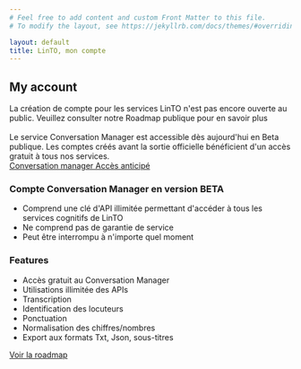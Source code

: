 ```yaml
---
# Feel free to add content and custom Front Matter to this file.
# To modify the layout, see https://jekyllrb.com/docs/themes/#overriding-theme-defaults

layout: default
title: LinTO, mon compte
---
```

<div id="body" class="flex col">
  <section>
    <div class="container">
      <h1 class="big-title centered">My account</h1>
        <div class="disclaimer flex row justify-center">
        La création de compte pour les services LinTO n'est pas encore ouverte au public. Veuillez consulter notre Roadmap publique pour en savoir plus
        <br/>
        <br/>
        Le service Conversation Manager est accessible dès aujourd'hui en Beta publique. Les comptes créés avant la sortie officielle bénéficient d'un accès gratuit à tous nos services. 
      </div>
          <div class="flex row align-center justify-center">
      <a href="https://convos.linto.ai" target="_blank" class="btn-cta blue">Conversation manager Accès anticipé</a>
    </div>
      <div class="flex row">
        <div class="flex1 flex col padding-20">
          <h3>Compte Conversation Manager en version BETA</h3>
          <ul>
            <li>Comprend une clé d'API illimitée permettant d'accéder à tous les services cognitifs de LinTO</li>
            <li class="cross">Ne comprend pas de garantie de service</li>
            <li class="cross">Peut être interrompu à n'importe quel moment</li>
          </ul>
        </div>
        <div class="flex1 flex col padding-20">
          <h3>Features</h3>
          <ul>
            <li>Accès gratuit au Conversation Manager</li>
            <li>Utilisations illimitée des APIs</li>
            <li>Transcription</li>
            <li>Identification des locuteurs</li>
            <li>Ponctuation</li>
            <li>Normalisation des chiffres/nombres</li>
            <li>Export aux formats Txt, Json, sous-titres</li>
          </ul>
        </div>
      </div>
    </div>
    <div class="flex row align-center justify-center">
      <a href="https://github.com/orgs/linto-ai/projects/6" target="_blank" class="btn-cta blue">Voir la roadmap</a>
    </div>
  </section>
</div>